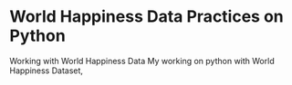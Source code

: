 # World Happiness Data Practices on Python
Working with World Happiness Data
My working on python with World Happiness Dataset,

